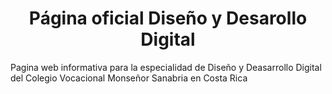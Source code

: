 <h1 align="center"> Página oficial Diseño y Desarollo Digital </h1>
<p>Pagina web informativa para la especialidad de Diseño y Deasarrollo Digital del Colegio Vocacional Monseñor Sanabria en Costa Rica</p>
